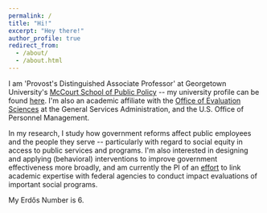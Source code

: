```yaml
---
permalink: /
title: "Hi!"
excerpt: "Hey there!"
author_profile: true
redirect_from: 
  - /about/
  - /about.html
---
```


I am 'Provost's Distinguished Associate Professor' at Georgetown University's <a href="https://mccourt.georgetown.edu" target="_blank">McCourt School of Public Policy</a> -- my university profile can be found <a href="https://gufaculty360.georgetown.edu/s/contact/0031Q00002CYX4KQAX/sebastian-jilke" target="_blank">here</a>.  I'm also an academic affiliate with the <a href="https://oes.gsa.gov" target="_blank">Office of Evaluation Sciences</a> at the General Services Administration, and the  U.S. Office of Personnel Management.

In my research, I study how government reforms affect public employees and the people they serve -- particularly with regard to social equity in access to public services and programs. I'm also interested in designing and applying (behavioral) interventions to improve government effectiveness more broadly, and am currently the PI of an <a href="https://mccourt.georgetown.edu/news/finding-out-what-works/" target="_blank">effort</a> to link academic expertise with federal agencies to conduct impact evaluations of important social programs.

My Erdős Number is 6.
